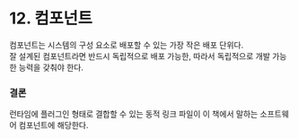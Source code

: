 # 12. 컴포넌트

컴포넌트는 시스템의 구성 요소로 배포할 수 있는 가장 작은 배포 단위다.  
잘 설계된 컴포넌트라면 반드시 독립적으로 배포 가능한, 따라서 독립적으로 개발 가능한 능력을 갖춰야 한다.  

### 결론

런타임에 플러그인 형태로 결합할 수 있는 동적 링크 파일이 이 책에서 말하는 소프트웨어 컴포넌트에 해당한다. 